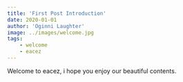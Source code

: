 ```yaml
---
title: 'First Post Introduction'
date: 2020-01-01
author: 'Oginni Laughter'
image: ../images/welcome.jpg
tags: 
    - welcome
    - eacez
---
```


Welcome to eacez, i hope you enjoy our beautiful contents. 